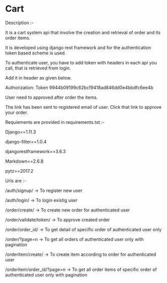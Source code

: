 # Cart

Description :-


It is a cart system api that involve the creation and retrieval of order and its order items.

It is developed using django rest framework and for the authentication token based scheme is used.

To authenticate user, you have to add token with headers in each api you call, that is retrieved from login.

Add it in header as given below.

Authorization: Token 9944b09199c62bcf9418ad846dd0e4bbdfc6ee4b

User need to approved after order the items.

The link has been sent to registered email of user. Click that link to approve your order.

Requiements are provided in requirements.txt :-


Django==1.11.3

django-filter==1.0.4

djangorestframework==3.6.3

Markdown==2.6.8

pytz==2017.2

Urls are :-


/auth/signup/ -> To register new user

/auth/login/ -> To login existig user

/order/create/ -> To create new order for authenticated user

/order/validate/token/ -> To approve created order

/order/order_id/ -> To get detail of specific order of authenticated user only

/order/?page=n -> To get all orders of authenticated user only with pagination

/orderitem/create/ -> To create item according to order for authenticated user

/orderitem/order_id/?page=n -> To get all order items of specific order of authenticated user only with pagination
